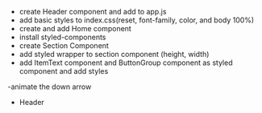 - create Header component and add to app.js
- add basic styles to index.css(reset, font-family, color, and body 100%)
- create and add Home component
- install styled-components
- create Section Component
- add styled wrapper to section component (height, width)
- add ItemText component and ButtonGroup component as styled component and add styles

-animate the down arrow

- Header

